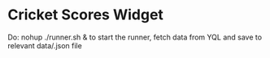 # Cricket Scores Widget
Do:
    nohup ./runner.sh &
to start the runner, fetch data from YQL and save to relevant data/.json file
